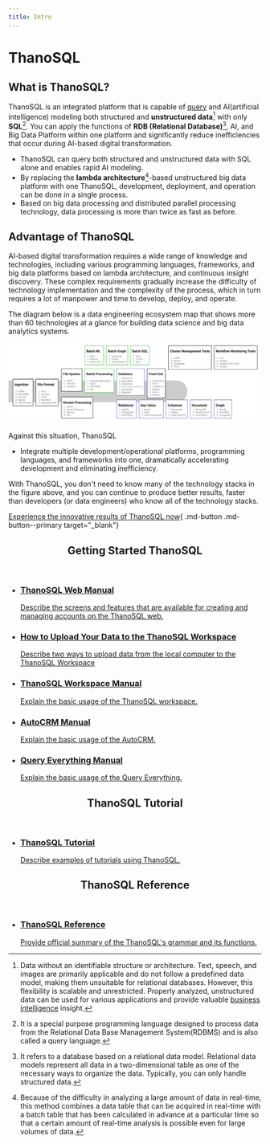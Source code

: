 ```yaml
---
title: Intro
---
```


# **ThanoSQL**

## **What is ThanoSQL?**

ThanoSQL is an integrated platform that is capable of [query](https://en.wikipedia.org/wiki/Query) and AI(artificial intelligence) modeling both structured and __unstructured data__[^1] with only __SQL__[^2]. You can apply the functions of __RDB (Relational Database)__[^3], AI, and Big Data Platform within one platform and significantly reduce inefficiencies that occur during AI-based digital transformation.

- ThanoSQL can query both structured and unstructured data with SQL alone and enables rapid AI modeling.
- By replacing the __lambda architecture__[^4]-based unstructured big data platform with one ThanoSQL, development, deployment, and operation can be done in a single process.
- Based on big data processing and distributed parallel processing technology, data processing is more than twice as fast as before.

## **Advantage of ThanoSQL**

AI-based digital transformation requires a wide range of knowledge and technologies, including various programming languages, frameworks, and big data platforms based on lambda architecture, and continuous insight discovery. These complex requirements gradually increase the difficulty of technology implementation and the complexity of the process, which in turn requires a lot of manpower and time to develop, deploy, and operate.

The diagram below is a data engineering ecosystem map that shows more than 60 technologies at a glance for building data science and big data analytics systems.

[![IMAGE](../img/index/img1.png)](../img/index/img1.png)

Against this situation, ThanoSQL

-  Integrate multiple development/operational platforms, programming languages, and frameworks into one, dramatically accelerating development and eliminating inefficiency.

With ThanoSQL, you don't need to know many of the technology stacks in the figure above, and you can continue to produce better results, faster than developers (or data engineers) who know all of the technology stacks.

[Experience the innovative results of ThanoSQL now](https://www.thanosql.ai/en/){ .md-button .md-button--primary target="_blank"}

<div class="card">
    <header>
        <h2 id="card-h2"> Getting Started ThanoSQL</h2>
    </header>
    <ul class="fullclick">
        <li>
            <a href="getting_started/web_manual/">
                <h3>
                    ThanoSQL Web Manual
                </h3>
                <p>
                    Describe the screens and features that are available for creating and managing accounts on the ThanoSQL web. 
                </p>
            </a>
        </li>
        <li>
            <a href="getting_started/data_upload/">
                <h3>
                    How to Upload Your Data to the ThanoSQL Workspace
                </h3>
                <p>
                    Describe two ways to upload data from the local computer to the ThanoSQL Workspace
                </p>
            </a>
        </li>
        <li>
            <a href="getting_started/paas/workspace/">
                <h3>
                    ThanoSQL Workspace Manual
                </h3>
                <p>
                    Explain the basic usage of the ThanoSQL workspace.
                </p>
            </a>
        </li>
        <li>
            <a href="getting_started/saas/autocrm/">
                <h3>
                    AutoCRM Manual
                </h3>
                <p>
                    Explain the basic usage of the AutoCRM.
                </p>
            </a>
        </li>
        <li>
            <a href="getting_started/saas/qe/">
                <h3>
                    Query Everything Manual
                </h3>
                <p>
                    Explain the basic usage of the Query Everything.
                </p>
            </a>
        </li>
    </ul>
</div>


<div class="card">
    <header>
        <h2 id="card-h2"> ThanoSQL Tutorial</h2>
    </header>
    <ul class="fullclick">
        <li>
            <a href="tutorials/algorithm_list/">
                <h3>
                    ThanoSQL Tutorial
                </h3>
                <p>
                    Describe examples of tutorials using ThanoSQL.
                </p>
            </a>
        </li>
    </ul>
</div>

<div class="card">
    <header>
        <h2 id="card-h2"> ThanoSQL Reference</h2>
    </header>
    <ul class="fullclick">
        <li>
            <a href="how-to_guides/reference/">
                <h3>
                    ThanoSQL Reference
                </h3>
                <p>
                    Provide official summary of the ThanoSQL's grammar and its functions.
                </p>
            </a>
        </li>
    </ul>
</div>


[^1]: Data without an identifiable structure or architecture. Text, speech, and images are primarily applicable and do not follow a predefined data model, making them unsuitable for relational databases. However, this flexibility is scalable and unrestricted.
Properly analyzed, unstructured data can be used for various applications and provide valuable [business intelligence](https://en.wikipedia.org/wiki/Business_intelligence) insight.

[^2]: It is a special purpose programming language designed to process data from the Relational Data Base Management System(RDBMS) and is also called a query language.

[^3]: It refers to a database based on a relational data model. Relational data models represent all data in a two-dimensional table as one of the necessary ways to organize the data. Typically, you can only handle structured data.

[^4]: Because of the difficulty in analyzing a large amount of data in real-time, this method combines a data table that can be acquired in real-time with a batch table that has been calculated in advance at a particular time so that a certain amount of real-time analysis is possible even for large volumes of data.
